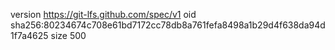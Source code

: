 version https://git-lfs.github.com/spec/v1
oid sha256:80234674c708e61bd7172cc78db8a761fefa8498a1b29d4f638da94d1f7a4625
size 500
